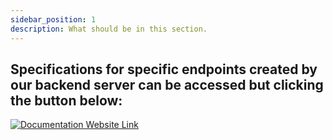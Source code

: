 ```yaml
---
sidebar_position: 1
description: What should be in this section.
---
```


## Specifications for specific endpoints created by our backend server can be accessed but clicking the button below:

[![Documentation Website Link](https://img.shields.io/badge/-Documentation%20Website-brightgreen)](https://project-whiteboardflow-1.onrender.com/docs)